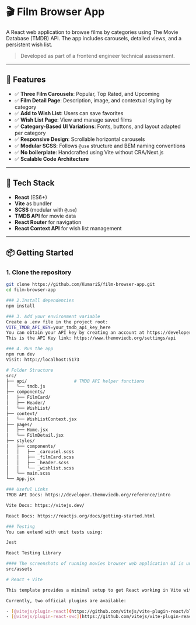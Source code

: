 # 🎬 Film Browser App

A React web application to browse films by categories using The Movie Database (TMDB) API. The app includes carousels, detailed views, and a persistent wish list.

> Developed as part of a frontend engineer technical assessment.

---

## 🚀 Features

- ✅ **Three Film Carousels**: Popular, Top Rated, and Upcoming
- ✅ **Film Detail Page**: Description, image, and contextual styling by category
- ✅ **Add to Wish List**: Users can save favorites
- ✅ **Wish List Page**: View and manage saved films
- ✅ **Category-Based UI Variations**: Fonts, buttons, and layout adapted per category
- ✅ **Responsive Design**: Scrollable horizontal carousels
- ✅ **Modular SCSS**: Follows `@use` structure and BEM naming conventions
- ✅ **No boilerplate**: Handcrafted using Vite without CRA/Next.js
- ✅ **Scalable Code Architecture**

---

## 🧱 Tech Stack

- **React** (ES6+)
- **Vite** as bundler
- **SCSS** (modular with `@use`)
- **TMDB API** for movie data
- **React Router** for navigation
- **React Context API** for wish list management

---

## 📦 Getting Started

### 1. Clone the repository

```bash
git clone https://github.com/KumariS/film-browser-app.git
cd film-browser-app

### 2.Install dependencies
npm install

### 3. Add your environment variable
Create a .env file in the project root:
VITE_TMDB_API_KEY=your_tmdb_api_key_here
You can obtain your API key by creating an account at https://developer.themoviedb.org.
This is the API Key link: https://www.themoviedb.org/settings/api

### 4. Run the app
npm run dev
Visit: http://localhost:5173

# Folder Structure
src/
├── api/                  # TMDB API helper functions
│   └── tmdb.js
├── components/
│   ├── FilmCard/
│   ├── Header/
│   └── WishList/
├── context/
│   └── WishListContext.jsx
├── pages/
│   ├── Home.jsx
│   └── FilmDetail.jsx
├── styles/
│   ├── components/
│   │   ├── _carousel.scss
│   │   ├── _filmCard.scss
│   │   ├── _header.scss
│   │   └── _wishlist.scss
│   └── main.scss
└── App.jsx

### Useful Links
TMDB API Docs: https://developer.themoviedb.org/reference/intro

Vite Docs: https://vitejs.dev/

React Docs: https://reactjs.org/docs/getting-started.html

### Testing
You can extend with unit tests using:

Jest

React Testing Library

#### The screenshots of running movies browser web application UI is under the below folder:
src/assets  

# React + Vite

This template provides a minimal setup to get React working in Vite with HMR and some ESLint rules.

Currently, two official plugins are available:

- [@vitejs/plugin-react](https://github.com/vitejs/vite-plugin-react/blob/main/packages/plugin-react) uses [Babel](https://babeljs.io/) for Fast Refresh
- [@vitejs/plugin-react-swc](https://github.com/vitejs/vite-plugin-react/blob/main/packages/plugin-react-swc) uses [SWC](https://swc.rs/) for Fast Refresh
